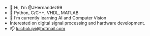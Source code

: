 - 👋 Hi, I’m @JHernandez99
- 👀 Python, C/C++, VHDL, MATLAB
- 🌱 I’m currently learning AI and Computer Vision
- Interested on digital signal processing and hardware development.
- 📫 luicholuiyi@hotmail.com

<!---
JHernandez99/JHernandez99 is a ✨ special ✨ repository because its `README.md` (this file) appears on your GitHub profile.
You can click the Preview link to take a look at your changes.
--->

